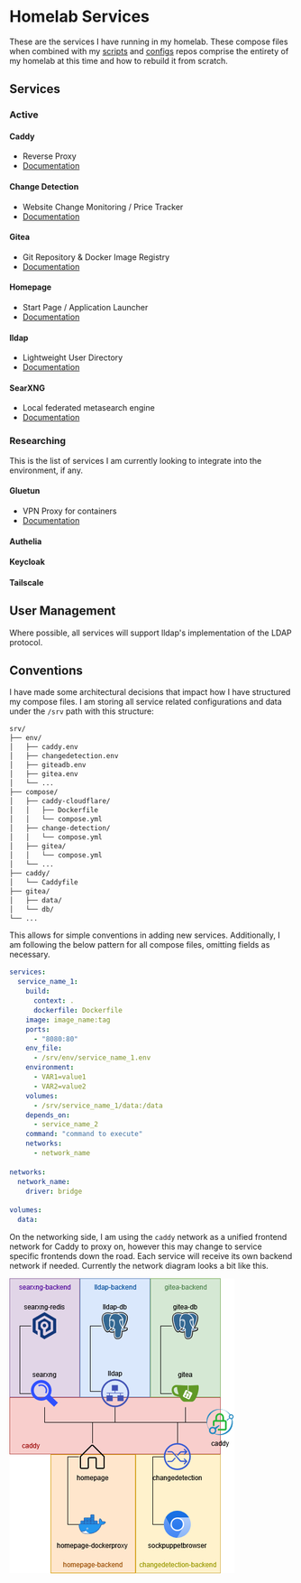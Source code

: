 # Homelab Services

These are the services I have running in my homelab. These compose files when combined with my [scripts](#) and [configs](#) repos comprise the entirety of my homelab at this time and how to rebuild it from scratch.

## Services

### Active

#### Caddy
* Reverse Proxy
* [Documentation](https://caddyserver.com/docs/)

#### Change Detection
* Website Change Monitoring / Price Tracker
* [Documentation](https://github.com/dgtlmoon/changedetection.io)

#### Gitea
* Git Repository & Docker Image Registry
* [Documentation](https://docs.gitea.com/)

#### Homepage
* Start Page / Application Launcher
* [Documentation](https://gethomepage.dev/)

#### lldap
* Lightweight User Directory
* [Documentation](https://github.com/lldap/lldap)

#### SearXNG
* Local federated metasearch engine
* [Documentation](https://docs.searxng.org/)

### Researching

This is the list of services I am currently looking to integrate into the environment, if any.

#### Gluetun
* VPN Proxy for containers
* [Documentation](https://github.com/qdm12/gluetun-wiki)

#### Authelia

#### Keycloak

#### Tailscale

## User Management

Where possible, all services will support lldap's implementation of the LDAP protocol.

## Conventions

I have made some architectural decisions that impact how I have structured my compose files. I am storing all service related configurations and data under the `/srv` path with this structure:

```
srv/
├── env/
│   ├── caddy.env
│   ├── changedetection.env
│   ├── giteadb.env
│   ├── gitea.env
│   └── ...
├── compose/
│   ├── caddy-cloudflare/
│   │   ├── Dockerfile
│   │   └── compose.yml
│   ├── change-detection/
│   │   └── compose.yml
│   ├── gitea/
│   │   └── compose.yml
│   └── ...
├── caddy/
│   └── Caddyfile
├── gitea/
│   ├── data/
│   └── db/
└── ...
```

This allows for simple conventions in adding new services. Additionally, I am following the below pattern for all compose files, omitting fields as necessary.

```yml
services:
  service_name_1:
    build:
      context: .
      dockerfile: Dockerfile
    image: image_name:tag
    ports:
      - "8080:80"
    env_file:
      - /srv/env/service_name_1.env
    environment:
      - VAR1=value1
      - VAR2=value2
    volumes:
      - /srv/service_name_1/data:/data
    depends_on:
      - service_name_2
    command: "command to execute"
    networks:
      - network_name

networks:
  network_name:
    driver: bridge

volumes:
  data:
```

On the networking side, I am using the `caddy` network as a unified frontend network for Caddy to proxy on, however this may change to service specific frontends down the road. Each service will receive its own backend network if needed. Currently the network diagram looks a bit like this.

![docker network diagram](docs/imgs/docker-network.png)